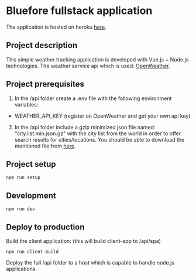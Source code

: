 # Bluefore fullstack application

The application is hosted on heroku [here](https://bluefore-app.herokuapp.com/).
## Project description
This simple weather tracking application is developed with Vue.js + Node.js technologies.
The weather service api which is used: [OpenWeather](https://openweathermap.org/).

## Project prerequisites
1. In the /api folder create a .env file with the following environment variables:
 - WEATHER_API_KEY (register on OpenWeather and get your own api key)

2. In the /api folder include a gzip minimized json file named: "city.list.min.json.gz" with the city list from the world in order to offer search results for cities/locations. You should be able to download the mentioned file from [here](http://bulk.openweathermap.org/sample/).

## Project setup
```
npm run setup
```

## Development
```
npm run dev
```

## Deploy to production
Build the client application: (this will build client-app to /api/spa)
```
npm run client-build
```
Deploy the full /api folder to a host which is capable to handle node.js applications.
